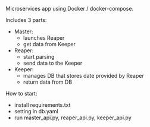 Microservices app using Docker / docker-compose.

Includes 3 parts:

- Master:
    - launches Reaper
    - get data from Keeper
- Reaper:
    - start parsing
    - send data to the Keeper
- Keeper:
    - manages DB that stores date provided by Reaper
    - return data from DB
    
How to start:
- install requirements.txt
- setting in db.yaml
- run master_api.py, reaper_api.py, keeper_api.py
